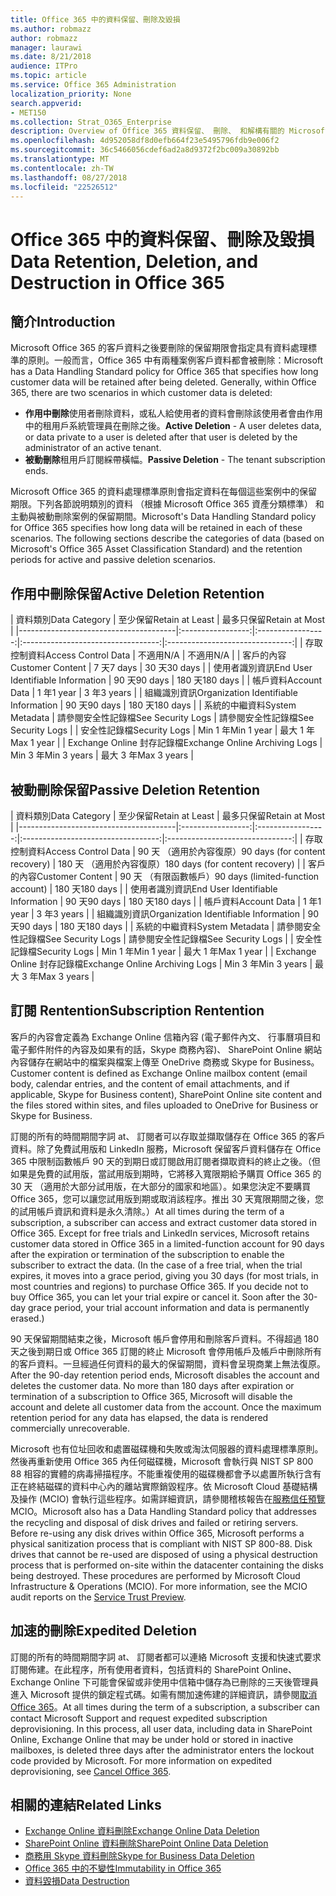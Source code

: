 ```yaml
---
title: Office 365 中的資料保留、刪除及毀損
ms.author: robmazz
author: robmazz
manager: laurawi
ms.date: 8/21/2018
audience: ITPro
ms.topic: article
ms.service: Office 365 Administration
localization_priority: None
search.appverid:
- MET150
ms.collection: Strat_O365_Enterprise
description: Overview of Office 365 資料保留、 刪除、 和解構有關的 Microsoft 的原則。
ms.openlocfilehash: 4d952058df8d0efb664f23e5495796fdb9e006f2
ms.sourcegitcommit: 36c5466056cdef6ad2a8d9372f2bc009a30892bb
ms.translationtype: MT
ms.contentlocale: zh-TW
ms.lasthandoff: 08/27/2018
ms.locfileid: "22526512"
---
```

# <a name="data-retention-deletion-and-destruction-in-office-365"></a><span data-ttu-id="5e4cf-103">Office 365 中的資料保留、刪除及毀損</span><span class="sxs-lookup"><span data-stu-id="5e4cf-103">Data Retention, Deletion, and Destruction in Office 365</span></span>

## <a name="introduction"></a><span data-ttu-id="5e4cf-104">簡介</span><span class="sxs-lookup"><span data-stu-id="5e4cf-104">Introduction</span></span>
<span data-ttu-id="5e4cf-p101">Microsoft Office 365 的客戶資料之後要刪除的保留期限會指定具有資料處理標準的原則。一般而言，Office 365 中有兩種案例客戶資料都會被刪除：</span><span class="sxs-lookup"><span data-stu-id="5e4cf-p101">Microsoft has a Data Handling Standard policy for Office 365 that specifies how long customer data will be retained after being deleted. Generally, within Office 365, there are two scenarios in which customer data is deleted:</span></span>
- <span data-ttu-id="5e4cf-107">**作用中刪除**使用者刪除資料，或私人給使用者的資料會刪除該使用者會由作用中的租用戶系統管理員在刪除之後。</span><span class="sxs-lookup"><span data-stu-id="5e4cf-107">**Active Deletion** - A user deletes data, or data private to a user is deleted after that user is deleted by the administrator of an active tenant.</span></span>
- <span data-ttu-id="5e4cf-108">**被動刪除**租用戶訂閱綵帶橫幅。</span><span class="sxs-lookup"><span data-stu-id="5e4cf-108">**Passive Deletion** - The tenant subscription ends.</span></span>

<span data-ttu-id="5e4cf-p102">Microsoft Office 365 的資料處理標準原則會指定資料在每個這些案例中的保留期限。下列各節說明類別的資料 （根據 Microsoft Office 365 資產分類標準） 和主動與被動刪除案例的保留期間。</span><span class="sxs-lookup"><span data-stu-id="5e4cf-p102">Microsoft's Data Handling Standard policy for Office 365 specifies how long data will be retained in each of these scenarios. The following sections describe the categories of data (based on Microsoft's Office 365 Asset Classification Standard) and the retention periods for active and passive deletion scenarios.</span></span>

## <a name="active-deletion-retention"></a><span data-ttu-id="5e4cf-111">作用中刪除保留</span><span class="sxs-lookup"><span data-stu-id="5e4cf-111">Active Deletion Retention</span></span>

| <span data-ttu-id="5e4cf-112">資料類別</span><span class="sxs-lookup"><span data-stu-id="5e4cf-112">Data Category</span></span> | <span data-ttu-id="5e4cf-113">至少保留</span><span class="sxs-lookup"><span data-stu-id="5e4cf-113">Retain at Least</span></span> | <span data-ttu-id="5e4cf-114">最多只保留</span><span class="sxs-lookup"><span data-stu-id="5e4cf-114">Retain at Most</span></span> |
|---------------------------------------|:-----------------:|:-----------------:|:----------------------------------:|:-------------------------------:|
| <span data-ttu-id="5e4cf-115">存取控制資料</span><span class="sxs-lookup"><span data-stu-id="5e4cf-115">Access Control Data</span></span> | <span data-ttu-id="5e4cf-116">不適用</span><span class="sxs-lookup"><span data-stu-id="5e4cf-116">N/A</span></span> | <span data-ttu-id="5e4cf-117">不適用</span><span class="sxs-lookup"><span data-stu-id="5e4cf-117">N/A</span></span> |
| <span data-ttu-id="5e4cf-118">客戶的內容</span><span class="sxs-lookup"><span data-stu-id="5e4cf-118">Customer Content</span></span> | <span data-ttu-id="5e4cf-119">7 天</span><span class="sxs-lookup"><span data-stu-id="5e4cf-119">7 days</span></span> | <span data-ttu-id="5e4cf-120">30 天</span><span class="sxs-lookup"><span data-stu-id="5e4cf-120">30 days</span></span> |
| <span data-ttu-id="5e4cf-121">使用者識別資訊</span><span class="sxs-lookup"><span data-stu-id="5e4cf-121">End User Identifiable Information</span></span> | <span data-ttu-id="5e4cf-122">90 天</span><span class="sxs-lookup"><span data-stu-id="5e4cf-122">90 days</span></span> | <span data-ttu-id="5e4cf-123">180 天</span><span class="sxs-lookup"><span data-stu-id="5e4cf-123">180 days</span></span> |
| <span data-ttu-id="5e4cf-124">帳戶資料</span><span class="sxs-lookup"><span data-stu-id="5e4cf-124">Account Data</span></span> | <span data-ttu-id="5e4cf-125">1 年</span><span class="sxs-lookup"><span data-stu-id="5e4cf-125">1 year</span></span> | <span data-ttu-id="5e4cf-126">3 年</span><span class="sxs-lookup"><span data-stu-id="5e4cf-126">3 years</span></span> |
| <span data-ttu-id="5e4cf-127">組織識別資訊</span><span class="sxs-lookup"><span data-stu-id="5e4cf-127">Organization Identifiable Information</span></span> | <span data-ttu-id="5e4cf-128">90 天</span><span class="sxs-lookup"><span data-stu-id="5e4cf-128">90 days</span></span> | <span data-ttu-id="5e4cf-129">180 天</span><span class="sxs-lookup"><span data-stu-id="5e4cf-129">180 days</span></span> |
| <span data-ttu-id="5e4cf-130">系統的中繼資料</span><span class="sxs-lookup"><span data-stu-id="5e4cf-130">System Metadata</span></span> | <span data-ttu-id="5e4cf-131">請參閱安全性記錄檔</span><span class="sxs-lookup"><span data-stu-id="5e4cf-131">See Security Logs</span></span> | <span data-ttu-id="5e4cf-132">請參閱安全性記錄檔</span><span class="sxs-lookup"><span data-stu-id="5e4cf-132">See Security Logs</span></span> |
| <span data-ttu-id="5e4cf-133">安全性記錄檔</span><span class="sxs-lookup"><span data-stu-id="5e4cf-133">Security Logs</span></span> | <span data-ttu-id="5e4cf-134">Min 1 年</span><span class="sxs-lookup"><span data-stu-id="5e4cf-134">Min 1 year</span></span> | <span data-ttu-id="5e4cf-135">最大 1 年</span><span class="sxs-lookup"><span data-stu-id="5e4cf-135">Max 1 year</span></span> |
| <span data-ttu-id="5e4cf-136">Exchange Online 封存記錄檔</span><span class="sxs-lookup"><span data-stu-id="5e4cf-136">Exchange Online Archiving Logs</span></span> | <span data-ttu-id="5e4cf-137">Min 3 年</span><span class="sxs-lookup"><span data-stu-id="5e4cf-137">Min 3 years</span></span> | <span data-ttu-id="5e4cf-138">最大 3 年</span><span class="sxs-lookup"><span data-stu-id="5e4cf-138">Max 3 years</span></span> |

## <a name="passive-deletion-retention"></a><span data-ttu-id="5e4cf-139">被動刪除保留</span><span class="sxs-lookup"><span data-stu-id="5e4cf-139">Passive Deletion Retention</span></span>

| <span data-ttu-id="5e4cf-140">資料類別</span><span class="sxs-lookup"><span data-stu-id="5e4cf-140">Data Category</span></span> | <span data-ttu-id="5e4cf-141">至少保留</span><span class="sxs-lookup"><span data-stu-id="5e4cf-141">Retain at Least</span></span> | <span data-ttu-id="5e4cf-142">最多只保留</span><span class="sxs-lookup"><span data-stu-id="5e4cf-142">Retain at Most</span></span> |
|---------------------------------------|:-----------------:|:-----------------:|:----------------------------------:|:-------------------------------:|
| <span data-ttu-id="5e4cf-143">存取控制資料</span><span class="sxs-lookup"><span data-stu-id="5e4cf-143">Access Control Data</span></span> | <span data-ttu-id="5e4cf-144">90 天 （適用於內容復原）</span><span class="sxs-lookup"><span data-stu-id="5e4cf-144">90 days (for content recovery)</span></span> | <span data-ttu-id="5e4cf-145">180 天 （適用於內容復原）</span><span class="sxs-lookup"><span data-stu-id="5e4cf-145">180 days (for content recovery)</span></span> |
| <span data-ttu-id="5e4cf-146">客戶的內容</span><span class="sxs-lookup"><span data-stu-id="5e4cf-146">Customer Content</span></span> | <span data-ttu-id="5e4cf-147">90 天 （有限函數帳戶）</span><span class="sxs-lookup"><span data-stu-id="5e4cf-147">90 days (limited-function account)</span></span> | <span data-ttu-id="5e4cf-148">180 天</span><span class="sxs-lookup"><span data-stu-id="5e4cf-148">180 days</span></span> |
| <span data-ttu-id="5e4cf-149">使用者識別資訊</span><span class="sxs-lookup"><span data-stu-id="5e4cf-149">End User Identifiable Information</span></span> | <span data-ttu-id="5e4cf-150">90 天</span><span class="sxs-lookup"><span data-stu-id="5e4cf-150">90 days</span></span> | <span data-ttu-id="5e4cf-151">180 天</span><span class="sxs-lookup"><span data-stu-id="5e4cf-151">180 days</span></span> |
| <span data-ttu-id="5e4cf-152">帳戶資料</span><span class="sxs-lookup"><span data-stu-id="5e4cf-152">Account Data</span></span> | <span data-ttu-id="5e4cf-153">1 年</span><span class="sxs-lookup"><span data-stu-id="5e4cf-153">1 year</span></span> | <span data-ttu-id="5e4cf-154">3 年</span><span class="sxs-lookup"><span data-stu-id="5e4cf-154">3 years</span></span> |
| <span data-ttu-id="5e4cf-155">組織識別資訊</span><span class="sxs-lookup"><span data-stu-id="5e4cf-155">Organization Identifiable Information</span></span> | <span data-ttu-id="5e4cf-156">90 天</span><span class="sxs-lookup"><span data-stu-id="5e4cf-156">90 days</span></span> | <span data-ttu-id="5e4cf-157">180 天</span><span class="sxs-lookup"><span data-stu-id="5e4cf-157">180 days</span></span> |
| <span data-ttu-id="5e4cf-158">系統的中繼資料</span><span class="sxs-lookup"><span data-stu-id="5e4cf-158">System Metadata</span></span> | <span data-ttu-id="5e4cf-159">請參閱安全性記錄檔</span><span class="sxs-lookup"><span data-stu-id="5e4cf-159">See Security Logs</span></span> | <span data-ttu-id="5e4cf-160">請參閱安全性記錄檔</span><span class="sxs-lookup"><span data-stu-id="5e4cf-160">See Security Logs</span></span> |
| <span data-ttu-id="5e4cf-161">安全性記錄檔</span><span class="sxs-lookup"><span data-stu-id="5e4cf-161">Security Logs</span></span> | <span data-ttu-id="5e4cf-162">Min 1 年</span><span class="sxs-lookup"><span data-stu-id="5e4cf-162">Min 1 year</span></span> | <span data-ttu-id="5e4cf-163">最大 1 年</span><span class="sxs-lookup"><span data-stu-id="5e4cf-163">Max 1 year</span></span> |
| <span data-ttu-id="5e4cf-164">Exchange Online 封存記錄檔</span><span class="sxs-lookup"><span data-stu-id="5e4cf-164">Exchange Online Archiving Logs</span></span> | <span data-ttu-id="5e4cf-165">Min 3 年</span><span class="sxs-lookup"><span data-stu-id="5e4cf-165">Min 3 years</span></span> | <span data-ttu-id="5e4cf-166">最大 3 年</span><span class="sxs-lookup"><span data-stu-id="5e4cf-166">Max 3 years</span></span> |

## <a name="subscription-rentention"></a><span data-ttu-id="5e4cf-167">訂閱 Rentention</span><span class="sxs-lookup"><span data-stu-id="5e4cf-167">Subscription Rentention</span></span>

<span data-ttu-id="5e4cf-168">客戶的內容會定義為 Exchange Online 信箱內容 (電子郵件內文、 行事曆項目和電子郵件附件的內容及如果有的話，Skype 商務內容)、 SharePoint Online 網站內容儲存在網站中的檔案與檔案上傳至 OneDrive 商務或 Skype for Business。</span><span class="sxs-lookup"><span data-stu-id="5e4cf-168">Customer content is defined as Exchange Online mailbox content (email body, calendar entries, and the content of email attachments, and if applicable, Skype for Business content), SharePoint Online site content and the files stored within sites, and files uploaded to OneDrive for Business or Skype for Business.</span></span>

<span data-ttu-id="5e4cf-p103">訂閱的所有的時間期間字詞 at、 訂閱者可以存取並擷取儲存在 Office 365 的客戶資料。除了免費試用版和 LinkedIn 服務，Microsoft 保留客戶資料儲存在 Office 365 中限制函數帳戶 90 天的到期日或訂閱啟用訂閱者擷取資料的終止之後。（但如果是免費的試用版，當試用版到期時，它將移入寬限期給予購買 Office 365 的 30 天 （適用於大部分試用版，在大部分的國家和地區）。如果您決定不要購買 Office 365，您可以讓您試用版到期或取消該程序。推出 30 天寬限期間之後，您的試用帳戶資訊和資料是永久清除。）</span><span class="sxs-lookup"><span data-stu-id="5e4cf-p103">At all times during the term of a subscription, a subscriber can access and extract customer data stored in Office 365. Except for free trials and LinkedIn services, Microsoft retains customer data stored in Office 365 in a limited-function account for 90 days after the expiration or termination of the subscription to enable the subscriber to extract the data. (In the case of a free trial, when the trial expires, it moves into a grace period, giving you 30 days (for most trials, in most countries and regions) to purchase Office 365. If you decide not to buy Office 365, you can let your trial expire or cancel it. Soon after the 30-day grace period, your trial account information and data is permanently erased.)</span></span>

<span data-ttu-id="5e4cf-p104">90 天保留期間結束之後，Microsoft 帳戶會停用和刪除客戶資料。不得超過 180 天之後到期日或 Office 365 訂閱的終止 Microsoft 會停用帳戶及帳戶中刪除所有的客戶資料。一旦經過任何資料的最大的保留期間，資料會呈現商業上無法復原。</span><span class="sxs-lookup"><span data-stu-id="5e4cf-p104">After the 90-day retention period ends, Microsoft disables the account and deletes the customer data. No more than 180 days after expiration or termination of a subscription to Office 365, Microsoft will disable the account and delete all customer data from the account. Once the maximum retention period for any data has elapsed, the data is rendered commercially unrecoverable.</span></span>

<span data-ttu-id="5e4cf-p105">Microsoft 也有位址回收和處置磁碟機和失敗或淘汰伺服器的資料處理標準原則。然後再重新使用 Office 365 內任何磁碟機，Microsoft 會執行與 NIST SP 800 88 相容的實體的病毒掃描程序。不能重複使用的磁碟機都會予以處置所執行含有正在終結磁碟的資料中心內的離站實際銷毀程序。依 Microsoft Cloud 基礎結構及操作 (MCIO) 會執行這些程序。如需詳細資訊，請參閱稽核報告在[服務信任預覽](https://aka.ms/STP)MCIO。</span><span class="sxs-lookup"><span data-stu-id="5e4cf-p105">Microsoft also has a Data Handling Standard policy that addresses the recycling and disposal of disk drives and failed or retiring servers. Before re-using any disk drives within Office 365, Microsoft performs a physical sanitization process that is compliant with NIST SP 800-88. Disk drives that cannot be re-used are disposed of using a physical destruction process that is performed on-site within the datacenter containing the disks being destroyed. These procedures are performed by Microsoft Cloud Infrastructure & Operations (MCIO). For more information, see the MCIO audit reports on the [Service Trust Preview](https://aka.ms/STP).</span></span>

## <a name="expedited-deletion"></a><span data-ttu-id="5e4cf-182">加速的刪除</span><span class="sxs-lookup"><span data-stu-id="5e4cf-182">Expedited Deletion</span></span>
<span data-ttu-id="5e4cf-p106">訂閱的所有的時間期間字詞 at、 訂閱者都可以連絡 Microsoft 支援和快速式要求訂閱佈建。在此程序，所有使用者資料，包括資料的 SharePoint Online、 Exchange Online 下可能會保留或非使用中信箱中儲存為已刪除的三天後管理員進入 Microsoft 提供的鎖定程式碼。如需有關加速佈建的詳細資訊，請參閱[取消 Office 365](https://support.office.com/article/Cancel-Office-365-for-business-b1bc0bef-4608-4601-813a-cdd9f746709a)。</span><span class="sxs-lookup"><span data-stu-id="5e4cf-p106">At all times during the term of a subscription, a subscriber can contact Microsoft Support and request expedited subscription deprovisioning. In this process, all user data, including data in SharePoint Online, Exchange Online that may be under hold or stored in inactive mailboxes, is deleted three days after the administrator enters the lockout code provided by Microsoft. For more information on expedited deprovisioning, see [Cancel Office 365](https://support.office.com/article/Cancel-Office-365-for-business-b1bc0bef-4608-4601-813a-cdd9f746709a).</span></span>

## <a name="related-links"></a><span data-ttu-id="5e4cf-186">相關的連結</span><span class="sxs-lookup"><span data-stu-id="5e4cf-186">Related Links</span></span>
- [<span data-ttu-id="5e4cf-187">Exchange Online 資料刪除</span><span class="sxs-lookup"><span data-stu-id="5e4cf-187">Exchange Online Data Deletion</span></span>](/office365/enterprise/office-365-exchange-online-data-deletion)
- [<span data-ttu-id="5e4cf-188">SharePoint Online 資料刪除</span><span class="sxs-lookup"><span data-stu-id="5e4cf-188">SharePoint Online Data Deletion</span></span>](/office365/enterprise/office-365-sharepoint-online-data-deletion)
- [<span data-ttu-id="5e4cf-189">商務用 Skype 資料刪除</span><span class="sxs-lookup"><span data-stu-id="5e4cf-189">Skype for Business Data Deletion</span></span>](/office365/enterprise/office-365-skype-data-deletion)
- [<span data-ttu-id="5e4cf-190">Office 365 中的不變性</span><span class="sxs-lookup"><span data-stu-id="5e4cf-190">Immutability in Office 365</span></span>](/office365/enterprise/office-365-data-immutability)
- [<span data-ttu-id="5e4cf-191">資料毀損</span><span class="sxs-lookup"><span data-stu-id="5e4cf-191">Data Destruction</span></span>](/office365/enterprise/office-365-data-destruction)